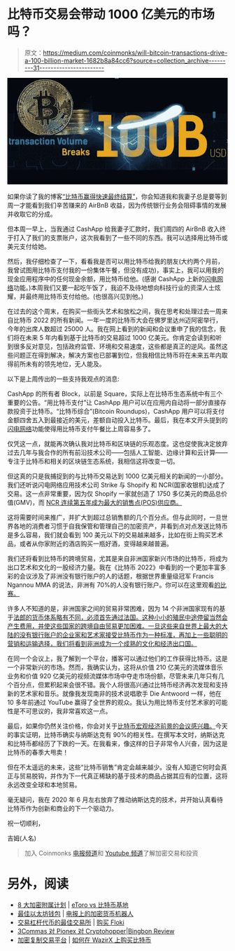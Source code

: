 # 比特币交易会带动 1000 亿美元的市场吗？

> 原文：<https://medium.com/coinmonks/will-bitcoin-transactions-drive-a-100-billion-market-1682b8a84cc6?source=collection_archive---------31----------------------->

![](img/eba983b5c6d7711c4ca208fc6f47770b.png)

如果你读了我的博客[“比特币赢得快速最终结算”](/coinmonks/for-fast-final-settlement-bitcoin-wins-d4b9cc21c922)，你会知道我和我妻子总是要等到周一才能看到我们辛苦赚来的 AirBnB 收益，因为传统银行业务会阻碍事情的发展并收取它的分成。

但本周一早上，当我通过 CashApp 给我妻子汇款时，我们周四的 AirBnB 收入终于打入了我们的支票账户，这次我看到了一些不同的东西。我可以选择用比特币或美元支付给她。

然后，我仔细检查了一下，看看我是否可以用比特币给我的朋友(大约两个月前，我曾试图用比特币支付我的一份集体午餐，但没有成功)，事实上，我可以用我的现金应用程序中的任何现金余额，用比特币给他。(感谢 CashApp 上新的[闪电网络](https://www.emarketer.com/content/block-aims-simplify-bitcoin-investing-with-new-cash-app-services)功能。)本周我们又要一起吃午饭了，我迫不及待地想向科技行业的资深人士炫耀，并最终用比特币支付给他。(也很高兴见到他。)

在过去的这个周末，在购买一些街头艺术和放松之间，我在思考和处理过去一周来自比特币 2022 的所有新闻。一年一度的比特币大会在佛罗里达州迈阿密举行，今年的出席人数超过 25000 人。我在网上看到的新闻和会议重申了我的信念，我们将在未来 5 年内看到基于比特币的交易超过 1000 亿美元。你肯定会读到和听到很多反对意见，包括政府监管、环境和交易速度，这些都是真正的逆风。虽然这些问题正在得到解决，解决方案也已部署到位，但我相信比特币将在未来五年内取得前所未有的领先地位，无人能及。

以下是上周传出的一些支持我观点的消息:

CashApp 的所有者 Block，以前是 Square，实际上在比特币生态系统中有三个重要的公告。“用比特币支付”让 CashApp 用户可以在应用内自动将一部分直接存款投资于比特币。“比特币综合”(Bitcoin Roundups)，CashApp 用户可以将支付金额四舍五入到最接近的美元，差额自动投入比特币。最后，我在本文开头提到的[闪电网络](https://www.emarketer.com/content/block-aims-simplify-bitcoin-investing-with-new-cash-app-services)功能使得用比特币支付午餐比上周容易多了。

仅凭这一点，就能再次确认我对比特币和区块链的乐观态度。这也促使我决定放弃过去几年与我合作的所有前沿技术公司——包括人工智能、边缘计算和云计算——专注于比特币和相关的区块链生态系统，我相信这将改变一切。

但这真的只是我捕捉到的与比特币交易达到 1000 亿美元相关的新闻的一小部分。我们还听说闪电网络应用技术公司 Strike 与 Shopify 和 NCR(国家收银机)达成了交易。这一点非常重要，因为仅 Shopify 一家就创造了 1750 多亿美元的商品总价值(GMV)，而 [NCR 连续第五年成为最大的销售点(POS)供应商。](https://investor.ncr.com/news-releases/news-release-details/ncr-named-worlds-largest-point-sale-software-supplier-fifth)

这将需要时间来推广，并扩大到超过总销售额的几个百分点。但与此同时，一旦世界各地的消费者习惯于自我保管和管理自己的加密资产，并看到点对点发送比特币是多么容易，我们就会看到 100 美元以下的交易越来越多，比如在街上购买艺术品，或者从你家附近的酒店购买一瓶好酒，变得越来越普遍。

我们还将看到比特币的跨境贸易，尤其是来自非洲国家新兴市场的比特币，将成为出口艺术和文化的一股经济力量。我在《比特币 2022》中看到的一个更加丰富多彩的会议涉及了非洲没有银行账户的人的话题，根据世界重量级冠军 Francis Ngannou MMA 的说法，非洲有 70%的人没有银行账户。你可以在这里观看[的比赛。](https://www.youtube.com/watch?v=bXAtm6-tA4Y)

许多人不知道的是，非洲国家之间的贸易非常困难，因为 14 个非洲国家现有的基于[法郎的货币体系略有不同，必须首先通过法国。这种小小的殖民中途停留当然会产生费用，并使这些国家的跨境自由贸易更加困难。一旦这些来自世界上最大的大陆的没有银行账户的企业家和艺术家接受比特币作为一种标准，再加上一些聪明的营销和运输选择，我们将看到非洲成为一个成熟的文化和经济出口国。](https://en.wikipedia.org/wiki/Central_African_CFA_franc)

在同一个会议上，我了解到一个平台，播客可以通过他们的工作获得比特币。这是一个非常新兴的市场。然而，我确实认为，这将从价值 210 亿美元的流媒体音乐业务和价值 920 亿美元的视频流媒体市场中夺走市场份额，尽管未来几年只有几个百分点，但累积起来会很不错。我个人将很高兴通过比特币经济再次发现和支持新的艺术家和音乐。就像我发现南非的技术说唱歌手 Die Antwoord 一样，他在 10 多年前通过 YouTube 赢得了全世界的观众。我认为用比特币支付艺术家的可能性是不可思议的，我非常喜欢这一点。

最后，如果你仍然关注价格，你会对关于[比特币宏观经济前景的会议感兴趣。](https://www.youtube.com/watch?v=I2Q-HPCJ57k)今天的事实证明，比特币确实与纳斯达克有 90%的相关性。在撰写本文时，纳斯达克和比特币都经历了下跌的一天。在我看来，像这样的日子非常令人兴奋，因为这是比特币的春季大甩卖！

但在不太遥远的未来，这些“比特币销售”肯定会越来越少。没有人知道它何时会真正与贸易脱钩，并作为下一代真正稀缺的基于技术的商品占据其应有的位置，这将永远改变全球和本地贸易。

毫无疑问，我在 2020 年 6 月左右放弃了推动纳斯达克的技术，并开始认真看待比特币作为创新和商业的下一个驱动力。

祝一切顺利，

吉姆(人名)

> 加入 Coinmonks [电报频道](https://t.me/coincodecap)和 [Youtube 频道](https://www.youtube.com/c/coinmonks/videos)了解加密交易和投资

# 另外，阅读

*   [8 大加密附属计划](https://coincodecap.com/crypto-affiliate-programs) | [eToro vs 比特币基地](https://coincodecap.com/etoro-vs-coinbase)
*   [最佳以太坊钱包](https://coincodecap.com/best-ethereum-wallets) | [电报上的加密货币机器人](https://coincodecap.com/telegram-crypto-bots)
*   [交易杠杆代币的最佳交易所](https://coincodecap.com/leveraged-token-exchanges) | [购买 Floki](https://coincodecap.com/buy-floki-inu-token)
*   [3Commas 对 Pionex 对 Cryptohopper](https://coincodecap.com/3commas-vs-pionex-vs-cryptohopper)|[Bingbon Review](https://coincodecap.com/bingbon-review)
*   [加密复制交易平台](/coinmonks/top-10-crypto-copy-trading-platforms-for-beginners-d0c37c7d698c) | [如何在 WazirX 上购买比特币](/coinmonks/buy-bitcoin-on-wazirx-2d12b7989af1)